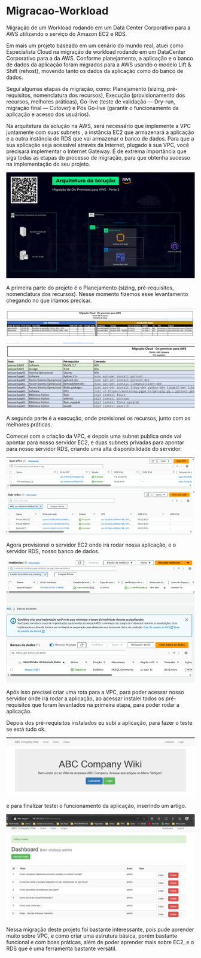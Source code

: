 # Migracao-Workload
Migração de um Workload rodando em um Data Center Corporativo para a AWS utilizando o serviço do Amazon EC2 e RDS.

Em mais um projeto baseado em um cenário do mundo real, atuei como Especialista Cloud na migração de workload rodando em um DataCenter Corporativo para a da AWS.
Conforme planejamento, a aplicação e o banco de dados da aplicação foram migrados para a AWS usando o modelo Lift & Shift (rehost), movendo tanto os dados da aplicação como do banco de dados.

Segui algumas etapas de migração, como: Planejamento (sizing, pré-requisitos, nomenclatura dos recursos), Execução (provisionamento dos recursos, melhores práticas), Go-live (teste de validação — Dry-run, migração final — Cutover) e Pós Go-live (garantir o funcionamento da aplicação e acesso dos usuários).

Na arquitetura da solução na AWS, será necessário que implemente a VPC juntamente com suas subnets , a instância EC2 que armazenará a aplicação e a outra instância de RDS que vai armazenar o banco de dados. Para que a sua aplicação seja acessível através da Internet, plugado à sua VPC, você precisará implementar o Internet Gateway. É de extrema importância que siga todas as etapas do processo de migração, para que obtenha sucesso na implementação do seu projeto.

![alt text](PORTFOLIOPROJETOAWSMODULO3_ARQUITETURA-220608-212007.png)

A primeira parte do projeto é o Planejamento (sizing, pré-requisitos, nomenclatura dos recursos). Nesse momento fizemos esse levantamento chegando no que iriamos precisar.

![alt text](sizing.png)

![alt text](requisitos.png)

A segunda parte é a execução, onde provisionei os recursos, junto com as melhores práticas.

Comecei com a criação da VPC, e depois uma subnet publica onde vai apontar para nosso servidor EC2, e duas subnets privadas para apontar para nosso servidor RDS, criando uma alta disponibilidade do servidor:

![alt text](vpc.png)
![alt text](sub.png)

Agora provisionei o servidor EC2 onde irá rodar nossa aplicação, e o servidor RDS, nosso banco de dados.

![alt text](ec2.png)
![alt text](rds.png)

Após isso precisei criar uma rota para a VPC, para poder acessar nosso servidor onde irá rodar a aplicação, ao acessar instalei todos os pré-requisitos que foram levantados na primeira etapa, para poder rodar a aplicação.

Depois dos pré-requisitos instalados eu subi a aplicação, para fazer o teste se está tudo ok.

![alt text](login.png)

e para finalizar testei o funcionamento da aplicação, inserindo um artigo.

![alt text](final.png)

Nessa migração deste projeto foi bastante interessante, pois pude aprender muito sobre VPC, e como criar uma estrutura básica, porém bastante funcional e com boas práticas, além de poder aprender mais sobre EC2, e o RDS que é uma ferramenta bastante versátil.
